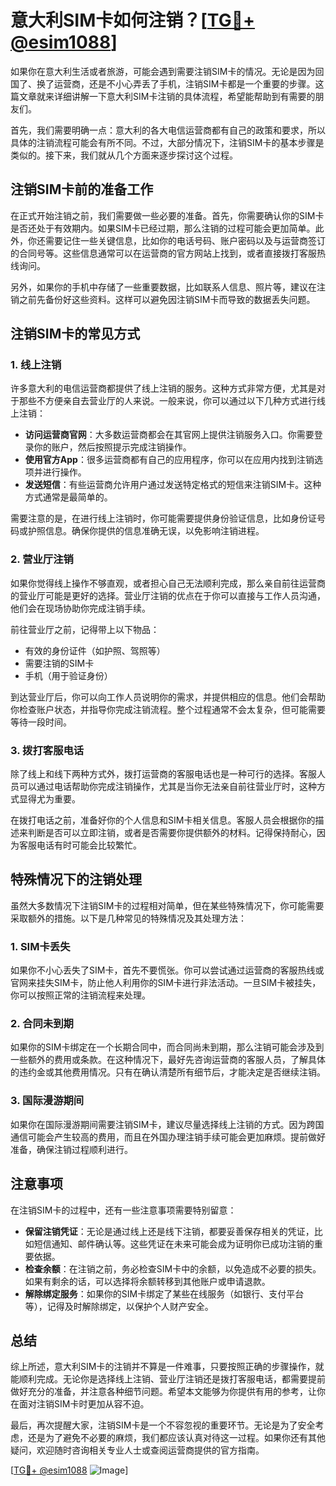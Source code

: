 # 意大利SIM卡如何注销？[[TG💪+ @esim1088](https://t.me/s/esim1088)]

如果你在意大利生活或者旅游，可能会遇到需要注销SIM卡的情况。无论是因为回国了、换了运营商，还是不小心弄丢了手机，注销SIM卡都是一个重要的步骤。这篇文章就来详细讲解一下意大利SIM卡注销的具体流程，希望能帮助到有需要的朋友们。

首先，我们需要明确一点：意大利的各大电信运营商都有自己的政策和要求，所以具体的注销流程可能会有所不同。不过，大部分情况下，注销SIM卡的基本步骤是类似的。接下来，我们就从几个方面来逐步探讨这个过程。

## 注销SIM卡前的准备工作

在正式开始注销之前，我们需要做一些必要的准备。首先，你需要确认你的SIM卡是否还处于有效期内。如果SIM卡已经过期，那么注销的过程可能会更加简单。此外，你还需要记住一些关键信息，比如你的电话号码、账户密码以及与运营商签订的合同号等。这些信息通常可以在运营商的官方网站上找到，或者直接拨打客服热线询问。

另外，如果你的手机中存储了一些重要数据，比如联系人信息、照片等，建议在注销之前先备份好这些资料。这样可以避免因注销SIM卡而导致的数据丢失问题。

## 注销SIM卡的常见方式

### 1. 线上注销

许多意大利的电信运营商都提供了线上注销的服务。这种方式非常方便，尤其是对于那些不方便亲自去营业厅的人来说。一般来说，你可以通过以下几种方式进行线上注销：

- **访问运营商官网**：大多数运营商都会在其官网上提供注销服务入口。你需要登录你的账户，然后按照提示完成注销操作。
- **使用官方App**：很多运营商都有自己的应用程序，你可以在应用内找到注销选项并进行操作。
- **发送短信**：有些运营商允许用户通过发送特定格式的短信来注销SIM卡。这种方式通常是最简单的。

需要注意的是，在进行线上注销时，你可能需要提供身份验证信息，比如身份证号码或护照信息。确保你提供的信息准确无误，以免影响注销进程。

### 2. 营业厅注销

如果你觉得线上操作不够直观，或者担心自己无法顺利完成，那么亲自前往运营商的营业厅可能是更好的选择。营业厅注销的优点在于你可以直接与工作人员沟通，他们会在现场协助你完成注销手续。

前往营业厅之前，记得带上以下物品：
- 有效的身份证件（如护照、驾照等）
- 需要注销的SIM卡
- 手机（用于验证身份）

到达营业厅后，你可以向工作人员说明你的需求，并提供相应的信息。他们会帮助你检查账户状态，并指导你完成注销流程。整个过程通常不会太复杂，但可能需要等待一段时间。

### 3. 拨打客服电话

除了线上和线下两种方式外，拨打运营商的客服电话也是一种可行的选择。客服人员可以通过电话帮助你完成注销操作，尤其是当你无法亲自前往营业厅时，这种方式显得尤为重要。

在拨打电话之前，准备好你的个人信息和SIM卡相关信息。客服人员会根据你的描述来判断是否可以立即注销，或者是否需要你提供额外的材料。记得保持耐心，因为客服电话有时可能会比较繁忙。

## 特殊情况下的注销处理

虽然大多数情况下注销SIM卡的过程相对简单，但在某些特殊情况下，你可能需要采取额外的措施。以下是几种常见的特殊情况及其处理方法：

### 1. SIM卡丢失

如果你不小心丢失了SIM卡，首先不要慌张。你可以尝试通过运营商的客服热线或官网来挂失SIM卡，防止他人利用你的SIM卡进行非法活动。一旦SIM卡被挂失，你可以按照正常的注销流程来处理。

### 2. 合同未到期

如果你的SIM卡绑定在一个长期合同中，而合同尚未到期，那么注销可能会涉及到一些额外的费用或条款。在这种情况下，最好先咨询运营商的客服人员，了解具体的违约金或其他费用情况。只有在确认清楚所有细节后，才能决定是否继续注销。

### 3. 国际漫游期间

如果你在国际漫游期间需要注销SIM卡，建议尽量选择线上注销的方式。因为跨国通信可能会产生较高的费用，而且在外国办理注销手续可能会更加麻烦。提前做好准备，确保注销过程顺利进行。

## 注意事项

在注销SIM卡的过程中，还有一些注意事项需要特别留意：

- **保留注销凭证**：无论是通过线上还是线下注销，都要妥善保存相关的凭证，比如短信通知、邮件确认等。这些凭证在未来可能会成为证明你已成功注销的重要依据。
- **检查余额**：在注销之前，务必检查SIM卡中的余额，以免造成不必要的损失。如果有剩余的话，可以选择将余额转移到其他账户或申请退款。
- **解除绑定服务**：如果你的SIM卡绑定了某些在线服务（如银行、支付平台等），记得及时解除绑定，以保护个人财产安全。

## 总结

综上所述，意大利SIM卡的注销并不算是一件难事，只要按照正确的步骤操作，就能顺利完成。无论你是选择线上注销、营业厅注销还是拨打客服电话，都需要提前做好充分的准备，并注意各种细节问题。希望本文能够为你提供有用的参考，让你在面对注销SIM卡时更加从容不迫。

最后，再次提醒大家，注销SIM卡是一个不容忽视的重要环节。无论是为了安全考虑，还是为了避免不必要的麻烦，我们都应该认真对待这一过程。如果你还有其他疑问，欢迎随时咨询相关专业人士或查阅运营商提供的官方指南。

[[TG💪+ @esim1088](https://t.me/s/esim1088) ![Image](https://i.postimg.cc/4NQfJmqS/Snipaste-2025-05-13-00-14-12.png)]